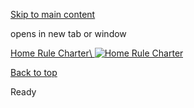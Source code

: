[Skip to main content](https://www.pittsburghpa.gov/City-Government/City-Council/Clerks-Office/Clerks-Office-banner/Home-Rule-Charter#main-content)

opens in new tab or window

[Home Rule Charter\\
![Home Rule Charter](https://www.pittsburghpa.gov/files/assets/city/v/1/clerk/images/12790_home-rule-charter-slider.jpg)](https://www.pittsburghpa.gov/City-Government/City-Council/Clerks-Office/Home-Rule-Charter)

[Back to top](https://www.pittsburghpa.gov/City-Government/City-Council/Clerks-Office/Clerks-Office-banner/Home-Rule-Charter#body-top)

Ready
